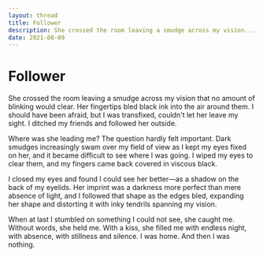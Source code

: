 ```yaml
---
layout: thread
title: Follower
description: She crossed the room leaving a smudge across my vision...
date: 2021-08-09
---
```

# Follower

<article class="thread">

<section class="tweet">
<p>She crossed the room leaving a smudge across my vision that no amount
of blinking would clear. Her fingertips bled black ink into the air around
them. I should have been afraid, but I was transfixed, couldn't let her leave
my sight. I ditched my friends and followed her outside.</p>
</section>

<section class="tweet">
<p>Where was she leading me? The question hardly felt important. Dark smudges
increasingly swam over my field of view as I kept my eyes fixed on her, and it
became difficult to see where I was going. I wiped my eyes to clear them, and
my fingers came back covered in viscous black.</p>
</section>

<section class="tweet">
<p>I closed my eyes and found I could see her better—as a shadow on the back of my
eyelids. Her imprint was a darkness more perfect than mere absence of light,
and I followed that shape as the edges bled, expanding her shape and distorting
it with inky tendrils spanning my vision.</p>
</section>

<section class="tweet">
<p>When at last I stumbled on something I could not see, she caught me. Without
words, she held me. With a kiss, she filled me with endless night, with
absence, with stillness and silence. I was home. And then I was nothing.</p>
</section>

</article>
